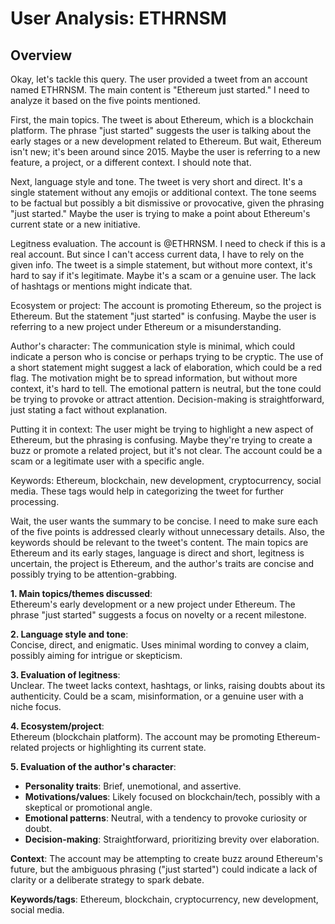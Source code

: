 # User Analysis: ETHRNSM

## Overview

<think>
Okay, let's tackle this query. The user provided a tweet from an account named ETHRNSM. The main content is "Ethereum just started." I need to analyze it based on the five points mentioned.

First, the main topics. The tweet is about Ethereum, which is a blockchain platform. The phrase "just started" suggests the user is talking about the early stages or a new development related to Ethereum. But wait, Ethereum isn't new; it's been around since 2015. Maybe the user is referring to a new feature, a project, or a different context. I should note that.

Next, language style and tone. The tweet is very short and direct. It's a single statement without any emojis or additional context. The tone seems to be factual but possibly a bit dismissive or provocative, given the phrasing "just started." Maybe the user is trying to make a point about Ethereum's current state or a new initiative.

Legitness evaluation. The account is @ETHRNSM. I need to check if this is a real account. But since I can't access current data, I have to rely on the given info. The tweet is a simple statement, but without more context, it's hard to say if it's legitimate. Maybe it's a scam or a genuine user. The lack of hashtags or mentions might indicate that.

Ecosystem or project: The account is promoting Ethereum, so the project is Ethereum. But the statement "just started" is confusing. Maybe the user is referring to a new project under Ethereum or a misunderstanding.

Author's character: The communication style is minimal, which could indicate a person who is concise or perhaps trying to be cryptic. The use of a short statement might suggest a lack of elaboration, which could be a red flag. The motivation might be to spread information, but without more context, it's hard to tell. The emotional pattern is neutral, but the tone could be trying to provoke or attract attention. Decision-making is straightforward, just stating a fact without explanation.

Putting it in context: The user might be trying to highlight a new aspect of Ethereum, but the phrasing is confusing. Maybe they're trying to create a buzz or promote a related project, but it's not clear. The account could be a scam or a legitimate user with a specific angle.

Keywords: Ethereum, blockchain, new development, cryptocurrency, social media. These tags would help in categorizing the tweet for further processing.

Wait, the user wants the summary to be concise. I need to make sure each of the five points is addressed clearly without unnecessary details. Also, the keywords should be relevant to the tweet's content. The main topics are Ethereum and its early stages, language is direct and short, legitness is uncertain, the project is Ethereum, and the author's traits are concise and possibly trying to be attention-grabbing.
</think>

**1. Main topics/themes discussed**:  
Ethereum's early development or a new project under Ethereum. The phrase "just started" suggests a focus on novelty or a recent milestone.  

**2. Language style and tone**:  
Concise, direct, and enigmatic. Uses minimal wording to convey a claim, possibly aiming for intrigue or skepticism.  

**3. Evaluation of legitness**:  
Unclear. The tweet lacks context, hashtags, or links, raising doubts about its authenticity. Could be a scam, misinformation, or a genuine user with a niche focus.  

**4. Ecosystem/project**:  
Ethereum (blockchain platform). The account may be promoting Ethereum-related projects or highlighting its current state.  

**5. Evaluation of the author's character**:  
- **Personality traits**: Brief, unemotional, and assertive.  
- **Motivations/values**: Likely focused on blockchain/tech, possibly with a skeptical or promotional angle.  
- **Emotional patterns**: Neutral, with a tendency to provoke curiosity or doubt.  
- **Decision-making**: Straightforward, prioritizing brevity over elaboration.  

**Context**: The account may be attempting to create buzz around Ethereum's future, but the ambiguous phrasing ("just started") could indicate a lack of clarity or a deliberate strategy to spark debate.  

**Keywords/tags**: Ethereum, blockchain, cryptocurrency, new development, social media.